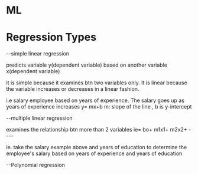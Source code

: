 # ML

# Regression Types

--simple linear regression 

predicts variable y(dependent variable) based on another variable x(dependent variable)

it is  simple because it examines  btn two variables only. It is linear because the variable increases or decreases in a linear fashion.

i.e salary employee  based on  years of experience. The salary goes up as years of experience increases 
  y= mx+b        m: slope of the line , b is y-intercept
  
  --multiple linear regression 
  
  examines the relationship btn more than 2 variables ie=  bo+ m1x1+ m2x2+ ----
  
  ie. take the salary example above and years of education to determine the employee's salary based on years of experience and years of education
  
  --Polynomial regression
  
  
  
  

